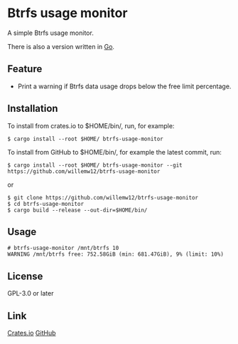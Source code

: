 Btrfs usage monitor
===================

A simple Btrfs usage monitor.

There is also a version written in [Go](https://github.com/willemw12/btrfs-usage-monitor-go).


Feature
-------

- Print a warning if Btrfs data usage drops below the free limit percentage.


Installation
------------

To install from crates.io to $HOME/bin/, run, for example:

    $ cargo install --root $HOME/ btrfs-usage-monitor

To install from GitHub to $HOME/bin/, for example the latest commit, run:

    $ cargo install --root $HOME/ btrfs-usage-monitor --git https://github.com/willemw12/btrfs-usage-monitor

or

    $ git clone https://github.com/willemw12/btrfs-usage-monitor
    $ cd btrfs-usage-monitor
    $ cargo build --release --out-dir=$HOME/bin/


Usage
-----

    # btrfs-usage-monitor /mnt/btrfs 10
    WARNING /mnt/btrfs free: 752.58GiB (min: 681.47GiB), 9% (limit: 10%)


License
-------

GPL-3.0 or later


Link
----

[Crates.io](https://crates.io/crates/btrfs-usage-monitor)
[GitHub](https://github.com/willemw12/btrfs-usage-monitor)

